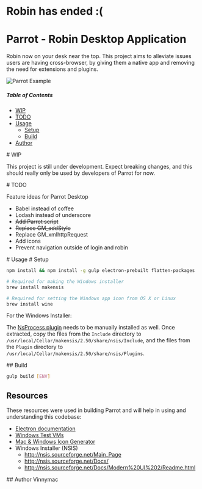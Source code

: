 Robin has ended :(
===============================

Parrot - Robin Desktop Application
===============================

Robin now on your desk near the top. This project aims to alleviate issues users are having cross-browser, by giving them a native app and removing the need for extensions and plugins.

![Parrot Example](http://i.imgur.com/Obr5cnD.png)

##### Table of Contents
* [WIP](#wip)
* [TODO](#todo)
* [Usage](#usage)
    * [Setup](#setup)
    * [Build](#build)
* [Author](#author)

<a name="wip"/>
# WIP

This project is still under development. Expect breaking changes, and this should really only be used by developers of Parrot for now.

<a name="todo"/>
# TODO

Feature ideas for Parrot Desktop

* Babel instead of coffee
* Lodash instead of underscore
* ~~Add Parrot script~~
* ~~Replace GM_addStyle~~
* Replace GM_xmlhttpRequest
* Add icons
* Prevent navigation outside of login and robin

<a name="usage"/>
# Usage

<a name="setup"/>
# Setup

```bash
npm install && npm install -g gulp electron-prebuilt flatten-packages

# Required for making the Windows installer
brew install makensis

# Required for setting the Windows app icon from OS X or Linux
brew install wine

```

For the Windows Installer:

The [NsProcess plugin](http://nsis.sourceforge.net/NsProcess_plugin) needs to be manually installed as well.
Once extracted, copy the files from the `Include` directory
to `/usr/local/Cellar/makensis/2.50/share/nsis/Include`,
and the files from the `Plugin` directory to
`/usr/local/Cellar/makensis/2.50/share/nsis/Plugins`.


<a name="build"/>
## Build

```bash
gulp build [ENV]
```


## Resources

These resources were used in building Parrot and will help in using and understanding this codebase:

* [Electron documentation](http://electron.atom.io/)
* [Windows Test VMs](https://www.modern.ie/en-us/virtualization-tools#downloads)
* [Mac & Windows Icon Generator](http://iconverticons.com/online/)
* Windows Installer (NSIS)
  * http://nsis.sourceforge.net/Main_Page
  * http://nsis.sourceforge.net/Docs/
  * http://nsis.sourceforge.net/Docs/Modern%20UI%202/Readme.html


<a name="author"/>
## Author
Vinnymac
